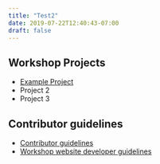 ```yaml
---
title: "Test2"
date: 2019-07-22T12:40:43-07:00
draft: false
---
```


## Workshop Projects

- [Example Project](example/)
- Project 2
- Project 3

## Contributor guidelines

- [Contributor guidelines](guidelines/)
- [Workshop website developer guidelines](guidelines/web-developer)

